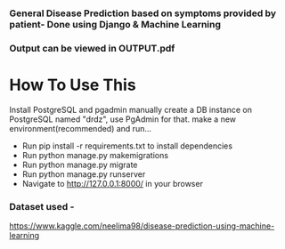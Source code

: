 ### General Disease Prediction based on symptoms provided by patient- Done using Django & Machine Learning
### Output can be viewed in OUTPUT.pdf 


# How To Use This
Install PostgreSQL and pgadmin
manually create a DB instance on PostgreSQL named "drdz", 
use PgAdmin for that.
make a new environment(recommended) and run...

- Run pip install -r requirements.txt to install dependencies
- Run python manage.py makemigrations
- Run python manage.py migrate
- Run python manage.py runserver
- Navigate to http://127.0.0.1:8000/ in your browser

### Dataset used - 
https://www.kaggle.com/neelima98/disease-prediction-using-machine-learning




